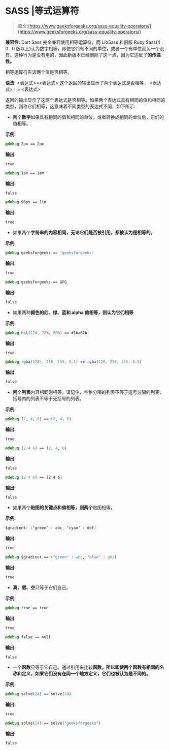 # SASS |等式运算符

> 原文:[https://www.geeksforgeeks.org/sass-equality-operators/](https://www.geeksforgeeks.org/sass-equality-operators/)

**兼容性:**
Dart Sass 完全兼容使用相等运算符，而 LibSass 和旧版 Ruby Sass(4 . 0 . 0 版以上)认为数字相等，即使它们有不同的单位，或者一个有单位而另一个没有。这种行为是没有用的，因此新版本已经删除了这一点，因为它违反了**的传递性。**

相等运算符告诉两个值是否相等。

**语法:**
<表达式>=<表达式>
这个返回的输出显示了两个表达式是否相等，
<表达式>！= <表达式>

返回的输出显示了这两个表达式是否相等。如果两个表达式具有相同的值和相同的类型，则称它们相等，这意味着不同类型的表达式不同，如下所示:

*   两个**数字**如果具有相同的值和相同的单位，或者转换成相同的单位后，它们的值相等。

**示例:**

```css
@debug 2px == 2px 
```

**输出:**

```css
true
```

```css
@debug 1px == 1em 
```

**输出:**

```css
false
```

```css
@debug 96px == 1in 
```

**输出:**

```css
true
```

*   如果两个**字符串的内容相同，无论它们是否被引用，都被认为是相等的。**

**示例:**

```css
@debug geeksforgeeks == "geeksforgeeks"
```

**输出:**

```css
true
```

```css
@debug geeksforgeeks == GFG
```

**输出:**

```css
false
```

*   如果两种**颜色的红、绿、蓝和 alpha 值相等，则认为它们相等**

**示例:**

```css
@debug hsl(120, 72%, 80%) == #1ba61b
```

**输出:**

```css
true
```

```css
@debug rgba(120\. 236, 135, 0.1) == rgba(120, 236, 135, 0.5)
```

**输出:**

```css
false
```

*   两个**列表**内容相同则相等。请记住，空格分隔的列表不等于逗号分隔的列表，括号内的列表不等于无括号的列表。

**示例:**

```css
@debug (2, 4, 6) == (2, 4, 6)
```

**输出:**

```css
true
```

```css
@debug (2 4 6) == (2, 4, 6)
```

**输出:**

```css
false
```

```css
@debug (2 4 6) == [2 4 6]
```

**输出:**

```css
false
```

*   如果两个**贴图的关键点和值相等，则两个**贴图相等。

**示例:**

```css
$gradient: ("green" : abc, "cyan" : def)
```

**输出:**

```css
true
```

```css
@debug $gradient == ("green" : abc, "blue" : ghi)
```

**输出:**

```css
true
```

*   **真、假、空**只等于它们自己。

**示例:**

```css
@debug true == true
```

**输出:**

```css
true
```

```css
@debug false == null
```

**输出:**

```css
false
```

*   一个**函数**只等于它自己。通过引用来比较**函数，所以即使两个函数有相同的名称和定义，如果它们没有在同一个地方定义，它们也被认为是不同的。**

**示例:**

```css
@debug solve(24) == solve(24)
```

**输出:**

```css
true
```

```css
@debug solve(24) == solve("geeksforgeeks")
```

**输出:**

```css
false
```